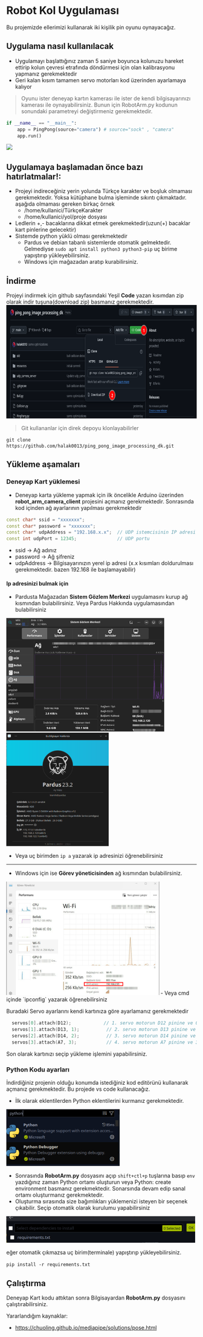 # Robot Kol Uygulaması  
Bu projemizde ellerimizi kullanarak iki kişilik pin oyunu oynayacağız.

## Uygulama nasıl kullanılacak
- Uygulamayı başlattığınız zaman 5 saniye boyunca kolunuzu hareket ettirip kolun çevresi etrafında döndürmesi için olan kalibrasyonu yapmanız gerekmektedir
- Geri kalan kısım tamamen servo motorları kod üzerinden ayarlamaya kalıyor

> Oyunu ister deneyap kartın kamerası ile ister de kendi bilgisayarınızı kamerası ile oynayabilirsiniz. Bunun için RobotArm.py kodunun sonundaki parametreyi değiştirmeniz gerekmektedir.
```python
if __name__ == "__main__":
    app = PingPong(source="camera") # source="sock" , "camera"
    app.run()
```



<img src="https://chuoling.github.io/mediapipe/images/mobile/pose_tracking_full_body_landmarks.png" height = 300>

## Uygulamaya başlamadan önce bazı hatırlatmalar!:
- Projeyi indireceğiniz yerin yolunda Türkçe karakter ve boşluk olmaması gerekmektedir. Yoksa kütüphane bulma işleminde sıkıntı çıkmaktadır. aşağıda olmaması gereken birkaç örnek
  - /home/kullanici/TürkçeKarakter
  - /home/kullanici/yol/proje dosyası
- Ledlerin +,- bacaklarına dikkat etmek gerekmektedir(uzun(+) bacaklar kart pinlerine gelecektir)
- Sistemde python yüklü olması gerekmektedir
  - Pardus ve debian tabanlı sistemlerde otomatik gelmektedir. Gelmediyse `sudo apt install python3 python3-pip` uç birime yapıştırıp yükleyebilirsiniz.
  - Windows için mağazadan aratıp kurabilirsiniz.


## İndirme
Projeyi indirmek için github sayfasındaki Yeşil **Code** yazan kısımdan zip olarak indir tuşuna(download zip) basmanız gerekmektedir.
<img src="doc/git_download.png" height=300>
> Git kullananlar için direk depoyu klonlayabilirler
```console
git clone https://github.com/halak0013/ping_pong_image_processing_dk.git
```

## Yükleme aşamaları
### Deneyap Kart yüklemesi
- Deneyap karta yükleme yapmak için ilk öncelikle Arduino üzerinden **robot_arm_camera_client** projesini açmanız gerekmektedir. Sonrasında kod içinden ağ ayarlarının yapılması gerekmektedir
```c++
const char* ssid = "xxxxxxx";
const char* password = "xxxxxxx";
const char* udpAddress = "192.168.x.x";  // UDP istemcisinin IP adresi
const int udpPort = 12345;               // UDP portu
```
  - ssid -> Ağ adınız
  - password -> Ağ şifreniz
  - udpAddress -> Bilgisayarınızın yerel ip adresi (x.x kısımları doldurulması gerekmektedir. bazen 192.168 ile başlamayabilir)


#### Ip adresinizi bulmak için
- Pardusta Mağazadan **Sistem Gözlem Merkezi** uygulamasını kurup ağ kısmından bulabilirsiniz. Veya Pardus Hakkında uygulamasından bulabilirsiniz

<img src="doc/Pars_ip.png" height=300>
<img src="doc/Pars_ip2.png" height=300>
  
- Veya uç birimden `ip a` yazarak ip adresinizi öğrenebilirsiniz

----

- Windows için ise **Görev yöneticisinden** ağ kısmından bulabilirsiniz.
<img src="doc/win_ip.png" height=300>
  - Veya cmd içinde `ipconfig` yazarak öğrenebilirsiniz

Buradaki Servo ayarlarını kendi kartınıza göre ayarlamanız gerekmektedir
```c++
  servos[0].attach(D12);            // 1. servo motorun D12 pinine ve 0 kanal ayarlanması
  servos[1].attach(D13, 1);          // 2. servo motorun D13 pinine ve 1 kanal ayarlanması
  servos[2].attach(D14, 2);          // 3. servo motorun D14 pinine ve 2 kanal ayarlanması
  servos[3].attach(A7, 3);           // 4. servo motorun A7 pinine ve 3 kanal ayarlanması
```


Son olarak kartınızı seçip yükleme işlemini yapabilirsiniz.

### Python Kodu ayarları
İndirdiğiniz projenin olduğu konumda istediğiniz kod editörünü kullanarak açmanız gerekmektedir. Bu projede vs code kullanacağız.

- İlk olarak eklentilerden Python eklentilerini kurmanız gerekmektedir.

<img src="doc/extension.png" height=150>

- Sonrasında **RobotArm.py** dosyasını açıp `shift+ctl+p` tuşlarına basıp `env` yazdığınız zaman Python ortamı oluşturun veya Python: create environment basmanız gerekmektedir. Sonarsında devam edip sanal ortamı oluşturmanız gerekmektedir. 
- Oluşturma sırasında size bağımlıkları yüklemenizi isteyen bir seçenek çıkabilir. Seçip otomatik olarak kurulumu yapabilirsiniz

<img src="doc/requirements.png" height=70>

eğer otomatik çıkmazsa uç birim(terminale) yapıştırıp yükleyebilirsiniz.

`pip install -r requirements.txt`



## Çalıştırma

Deneyap Kart kodu attıktan sonra
Bilgisayardan **RobotArm.py** dosyasını çalıştırabilirsiniz.


Yararlandığım kaynaklar:
- https://chuoling.github.io/mediapipe/solutions/pose.html